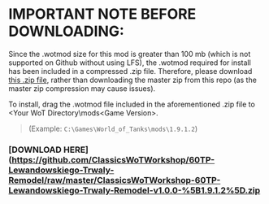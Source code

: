 # **IMPORTANT NOTE BEFORE DOWNLOADING:**
Since the .wotmod size for this mod is greater than 100 mb (which is not supported on Github without using LFS), the .wotmod required for install has been included in a compressed .zip file. Therefore, please download [this .zip file](ClassicsWoTWorkshop-60TP-Lewandowskiego-Trwaly-Remodel-v1.0.0-[1.9.1.2].zip), rather than downloading the master zip from this repo (as the master zip compression may cause issues).

To install, drag the .wotmod file included in the aforementioned .zip file to <Your WoT Directory\mods\<Game Version>. 

> (Example: `C:\Games\World_of_Tanks\mods\1.9.1.2`)
### [DOWNLOAD HERE](https://github.com/ClassicsWoTWorkshop/60TP-Lewandowskiego-Trwaly-Remodel/raw/master/ClassicsWoTWorkshop-60TP-Lewandowskiego-Trwaly-Remodel-v1.0.0-%5B1.9.1.2%5D.zip
